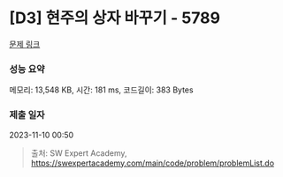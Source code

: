 # [D3] 현주의 상자 바꾸기 - 5789 

[문제 링크](https://swexpertacademy.com/main/code/problem/problemDetail.do?contestProbId=AWYygN36Qn8DFAVm) 

### 성능 요약

메모리: 13,548 KB, 시간: 181 ms, 코드길이: 383 Bytes

### 제출 일자

2023-11-10 00:50



> 출처: SW Expert Academy, https://swexpertacademy.com/main/code/problem/problemList.do
